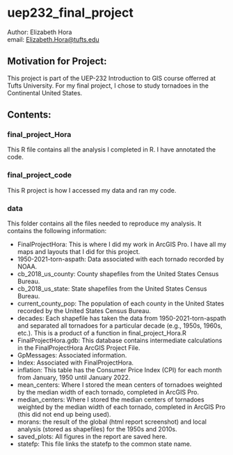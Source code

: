 # uep232_final_project
Author: Elizabeth Hora
<br>
email: Elizabeth.Hora@tufts.edu

## Motivation for Project:
This project is part of the UEP-232 Introduction to GIS course offerred at Tufts University. For my final project, I chose to study tornadoes in the Continental United States.

## Contents:
### final_project_Hora
This R file contains all the analysis I completed in R. I have annotated the code.

### final_project_code
This R project is how I accessed my data and ran my code.

### data
This folder contains all the files needed to reproduce my analysis. It contains the following information:
- FinalProjectHora: This is where I did my work in ArcGIS Pro. I have all my maps and layouts that I did for this project.
- 1950-2021-torn-aspath: Data associated with each tornado recorded by NOAA.
- cb_2018_us_county: County shapefiles from the United States Census Bureau.
- cb_2018_us_state: State shapefiles from the United States Census Bureau.
- current_county_pop: The population of each county in the United States recorded by the United States Census Bureau.
- decades: Each shapefile has taken the data from 1950-2021-torn-aspath and separated all tornadoes for a particular decade (e.g., 1950s, 1960s, etc.). This is a product of a function in final_project_Hora.R 
- FinalProjectHora.gdb: This database contains intermediate calculations in the FinalProjectHora ArcGIS Project File.
- GpMessages: Associated information.
- Index: Associated with FinalProjectHora.
- inflation: This table has the Consumer Price Index (CPI) for each month from January, 1950 until January 2022. 
- mean_centers: Where I stored the mean centers of tornadoes weighted by the median width of each tornado, completed in ArcGIS Pro.
- median_centers: Where I stored the median centers of tornadoes weighted by the median width of each tornado, completed in ArcGIS Pro (this did not end up being used).
- morans: the result of the global (html report screenshot) and local analysis (stored as shapefiles) for the 1950s and 2010s.
- saved_plots: All figures in the report are saved here.
- statefp: This file links the statefp to the common state name.
